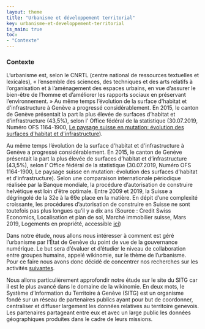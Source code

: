 ```yaml
---
layout: theme
title: "Urbanisme et développement territorial"
key: urbanisme-et-developpement-territorial
is_main: true
toc:
- "Contexte"
---
```


### Contexte
 L’urbanisme est, selon le CNRTL (centre national de ressources textuelles et lexicales), « l’ensemble des sciences, des techniques et des arts relatifs à l’organisation et à l’aménagement des espaces urbains, en vue d’assurer le bien-être de l’homme et d’améliorer les rapports sociaux en préservant l’environnement. » Au même temps l’évolution de la surface d'habitat et d'infrastructure à Genève a progressé considérablement. En 2015, le canton de Genève présentait la part la plus élevée de surfaces d’habitat et d’infrastructure (43,5%), selon l’ Office fédéral de la statistique (30.07.2019, Numéro OFS 1164-1900, [Le paysage suisse en mutation: évolution des surfaces d'habitat et d'infrastructure](https://www.bfs.admin.ch/bfs/fr/home/statistiques/catalogues-banques-donnees/publications.assetdetail.9207487.html)). 

Au même temps l’évolution de la surface d'habitat et d'infrastructure à Genève a progressé considérablement. En 2015, le canton de Genève présentait la part la plus élevée de surfaces d’habitat et d’infrastructure (43,5%), selon l’ Office fédéral de la statistique (30.07.2019, Numéro OFS 1164-1900, Le paysage suisse en mutation: évolution des surfaces d'habitat et d'infrastructure). Selon une comparaison internationale périodique réalisée par la Banque mondiale, la procédure d’autorisation de construire helvétique est loin d’être optimale. Entre 2009 et 2019, la Suisse a dégringolé de la 32e à la 69e place en la matière. En dépit d’une complexité croissante, les procédures d’autorisation de construire en Suisse ne sont toutefois pas plus longues qu’il y a dix ans (Source : Credit Swiss Economics, Localisation et plan de sol, Marché immobilier suisse, Mars 2019, Logements en propriété, accessible [ici]( https://www.credit-suisse.com/about-us-news/fr/articles/media-releases/swiss-real-estate-market-2019--floor-plans-are-a-deciding-factor-201903.html))

Dans notre étude, nous allons nous intéresser à comment est géré l’urbanisme par l’État de Genève du point de vue de la gouvernance numérique. Le but sera d’évaluer et d’étudier le niveau de collaboration entre groupes humains, appelé wikinomie, sur le thème de l’urbanisme. Pour ce faire nous avons donc décidé de concentrer nos recherches sur les activités [suivantes](https://2020.wikipolitics.ch/urbanisme-et-developpement-territorial/#activit%C3%A9s).

Nous allons particulièrement approfondir notre étude sur le site du SITG car il est le plus avancé dans le domaine de la wikinomie. En deux mots, le Système d’Information du Territoire à Genève (SITG) est un organisme fondé sur un réseau de partenaires publics ayant pour but de coordonner, centraliser et diffuser largement les données relatives au territoire genevois. Les partenaires partageant entre eux et avec un large public les données géographiques produites dans le cadre de leurs missions.  

